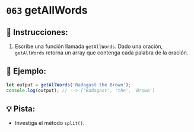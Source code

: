# `063` getAllWords

## 📝 Instrucciones:

1. Escribe una función llamada `getAllWords`. Dado una oración, `getAllWords` retorna un array que contenga cada palabra de la oración. 

## 📎 Ejemplo:

```Javascript
let output = getAllWords('Radagast the Brown');
console.log(output); // --> ['Radagast', 'the', 'Brown']
```

## 💡 Pista:

+ Investiga el método `split()`.
